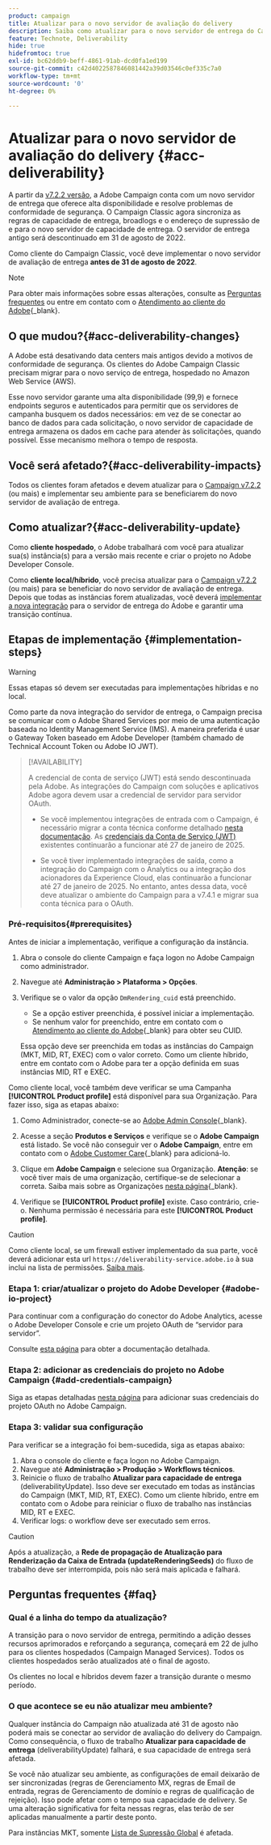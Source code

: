 ```yaml
---
product: campaign
title: Atualizar para o novo servidor de avaliação do delivery
description: Saiba como atualizar para o novo servidor de entrega do Campaign
feature: Technote, Deliverability
hide: true
hidefromtoc: true
exl-id: bc62ddb9-beff-4861-91ab-dcd0fa1ed199
source-git-commit: c42d4022587846081442a39d03546c0ef335c7a0
workflow-type: tm+mt
source-wordcount: '0'
ht-degree: 0%

---
```


# Atualizar para o novo servidor de avaliação do delivery {#acc-deliverability}

A partir da [v7.2.2 versão](../../rn/using/latest-release.md#release-7-2-2), a Adobe Campaign conta com um novo servidor de entrega que oferece alta disponibilidade e resolve problemas de conformidade de segurança. O Campaign Classic agora sincroniza as regras de capacidade de entrega, broadlogs e o endereço de supressão de e para o novo servidor de capacidade de entrega. O servidor de entrega antigo será descontinuado em 31 de agosto de 2022.

Como cliente do Campaign Classic, você deve implementar o novo servidor de avaliação de entrega **antes de 31 de agosto de 2022**.

>[!NOTE]
>
>Para obter mais informações sobre essas alterações, consulte as [Perguntas frequentes](#faq) ou entre em contato com o [Atendimento ao cliente do Adobe](https://helpx.adobe.com/br/enterprise/admin-guide.html/enterprise/using/support-for-experience-cloud.ug.html){_blank}.
>

## O que mudou?{#acc-deliverability-changes}

A Adobe está desativando data centers mais antigos devido a motivos de conformidade de segurança. Os clientes do Adobe Campaign Classic precisam migrar para o novo serviço de entrega, hospedado no Amazon Web Service (AWS).

Esse novo servidor garante uma alta disponibilidade (99,9)&#x200B; e fornece endpoints seguros e autenticados para permitir que os servidores de campanha busquem os dados necessários: em vez de se conectar ao banco de dados para cada solicitação, o novo servidor de capacidade de entrega armazena os dados em cache para atender às solicitações, quando possível. Esse mecanismo melhora o tempo de resposta.&#x200B;

## Você será afetado?{#acc-deliverability-impacts}

Todos os clientes foram afetados e devem atualizar para o [Campaign v7.2.2](../../rn/using/latest-release.md#release-7-2-2) (ou mais) e implementar seu ambiente para se beneficiarem do novo servidor de avaliação de entrega.

## Como atualizar?{#acc-deliverability-update}

Como **cliente hospedado**, o Adobe trabalhará com você para atualizar sua(s) instância(s) para a versão mais recente e criar o projeto no Adobe Developer Console.

Como **cliente local/híbrido**, você precisa atualizar para o [Campaign v7.2.2](../../rn/using/latest-release.md#release-7-2-2) (ou mais) para se beneficiar do novo servidor de avaliação de entrega. Depois que todas as instâncias forem atualizadas, você deverá [implementar a nova integração](#implementation-steps) para o servidor de entrega do Adobe e garantir uma transição contínua.

## Etapas de implementação {#implementation-steps}

>[!WARNING]
>
>Essas etapas só devem ser executadas para implementações híbridas e no local.

Como parte da nova integração do servidor de entrega, o Campaign precisa se comunicar com o Adobe Shared Services por meio de uma autenticação baseada no Identity Management Service (IMS). A maneira preferida é usar o Gateway Token baseado em Adobe Developer (também chamado de Technical Account Token ou Adobe IO JWT).

>[!AVAILABILITY]
>
> A credencial de conta de serviço (JWT) está sendo descontinuada pela Adobe. As integrações do Campaign com soluções e aplicativos Adobe agora devem usar a credencial de servidor para servidor OAuth. </br>
>
> * Se você implementou integrações de entrada com o Campaign, é necessário migrar a conta técnica conforme detalhado [nesta documentação](https://developer.adobe.com/developer-console/docs/guides/authentication/ServerToServerAuthentication/migration/#_blank). As [credenciais da Conta de Serviço (JWT)](../../integrations/using/oauth-technical-account.md) existentes continuarão a funcionar até 27 de janeiro de 2025. </br>
>
> * Se você tiver implementado integrações de saída, como a integração do Campaign com o Analytics ou a integração dos acionadores da Experience Cloud, elas continuarão a funcionar até 27 de janeiro de 2025. No entanto, antes dessa data, você deve atualizar o ambiente do Campaign para a v7.4.1 e migrar sua conta técnica para o OAuth. 

### Pré-requisitos{#prerequisites}

Antes de iniciar a implementação, verifique a configuração da instância.

1. Abra o console do cliente Campaign e faça logon no Adobe Campaign como administrador.
1. Navegue até **Administração > Plataforma > Opções**.
1. Verifique se o valor da opção `DmRendering_cuid` está preenchido.

   * Se a opção estiver preenchida, é possível iniciar a implementação.
   * Se nenhum valor for preenchido, entre em contato com o [Atendimento ao cliente do Adobe](https://helpx.adobe.com/br/enterprise/admin-guide.html/enterprise/using/support-for-experience-cloud.ug.html){_blank} para obter seu CUID.

   Essa opção deve ser preenchida em todas as instâncias do Campaign (MKT, MID, RT, EXEC) com o valor correto. Como um cliente híbrido, entre em contato com o Adobe para ter a opção definida em suas instâncias MID, RT e EXEC.

Como cliente local, você também deve verificar se uma Campanha **[!UICONTROL Product profile]** está disponível para sua Organização. Para fazer isso, siga as etapas abaixo:

1. Como Administrador, conecte-se ao [Adobe Admin Console](https://adminconsole.adobe.com/){_blank}.
1. Acesse a seção **Produtos e Serviços** e verifique se o **Adobe Campaign** está listado.
Se você não conseguir ver o **Adobe Campaign**, entre em contato com o [Adobe Customer Care](https://helpx.adobe.com/br/enterprise/admin-guide.html/enterprise/using/support-for-experience-cloud.ug.html){_blank} para adicioná-lo.
1. Clique em **Adobe Campaign** e selecione sua Organização.
   **Atenção**: se você tiver mais de uma organização, certifique-se de selecionar a correta. Saiba mais sobre as Organizações [nesta página](https://experienceleague.adobe.com/docs/control-panel/using/faq.html#ims-org-id){_blank}.

1. Verifique se **[!UICONTROL Product profile]** existe. Caso contrário, crie-o. Nenhuma permissão é necessária para este **[!UICONTROL Product profile]**.


>[!CAUTION]
>
>Como cliente local, se um firewall estiver implementado da sua parte, você deverá adicionar esta url `https://deliverability-service.adobe.io` à sua inclui na lista de permissões. [Saiba mais](../../installation/using/url-permissions.md).


### Etapa 1: criar/atualizar o projeto do Adobe Developer {#adobe-io-project}

Para continuar com a configuração do conector do Adobe Analytics, acesse o Adobe Developer Console e crie um projeto OAuth de “servidor para servidor”.

Consulte [esta página](../../integrations/using/oauth-technical-account.md#oauth-service) para obter a documentação detalhada.

### Etapa 2: adicionar as credenciais do projeto no Adobe Campaign {#add-credentials-campaign}

Siga as etapas detalhadas [nesta página](../../integrations/using/oauth-technical-account.md#add-credentials) para adicionar suas credenciais do projeto OAuth no Adobe Campaign.

### Etapa 3: validar sua configuração

Para verificar se a integração foi bem-sucedida, siga as etapas abaixo:

1. Abra o console do cliente e faça logon no Adobe Campaign.
1. Navegue até **Administração > Produção > Workflows técnicos**.
1. Reinicie o fluxo de trabalho **Atualizar para capacidade de entrega** (deliverabilityUpdate). Isso deve ser executado em todas as instâncias do Campaign (MKT, MID, RT, EXEC). Como um cliente híbrido, entre em contato com o Adobe para reiniciar o fluxo de trabalho nas instâncias MID, RT e EXEC.
1. Verificar logs: o workflow deve ser executado sem erros.

>[!CAUTION]
>
>Após a atualização, a **Rede de propagação de Atualização para Renderização da Caixa de Entrada (updateRenderingSeeds)** do fluxo de trabalho deve ser interrompida, pois não será mais aplicada e falhará.

## Perguntas frequentes {#faq}

### Qual é a linha do tempo da atualização?

A transição para o novo servidor de entrega, permitindo a adição desses recursos aprimorados e reforçando a segurança, começará em 22 de julho para os clientes hospedados (Campaign Managed Services). Todos os clientes hospedados serão atualizados até o final de agosto.

Os clientes no local e híbridos devem fazer a transição durante o mesmo período.

### O que acontece se eu não atualizar meu ambiente?

Qualquer instância do Campaign não atualizada até 31 de agosto não poderá mais se conectar ao servidor de avaliação do delivery do Campaign. Como consequência, o fluxo de trabalho **Atualizar para capacidade de entrega** (deliverabilityUpdate) falhará, e sua capacidade de entrega será afetada.

Se você não atualizar seu ambiente, as configurações de email deixarão de ser sincronizadas (regras de Gerenciamento MX, regras de Email de entrada, regras de Gerenciamento de domínio e regras de qualificação de rejeição). Isso pode afetar com o tempo sua capacidade de delivery. Se uma alteração significativa for feita nessas regras, elas terão de ser aplicadas manualmente a partir deste ponto.

Para instâncias MKT, somente [Lista de Supressão Global](../../campaign-opt/using/filtering-rules.md#default-deliverability-exclusion-rules) é afetada.
